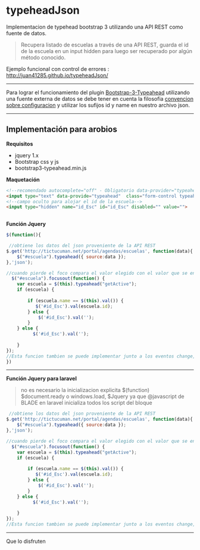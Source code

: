 # typeheadJson
Implementacion de typehead bootstrap 3 utilizando una API REST como fuente de datos. 

> Recupera listado de escuelas a través de una API REST, guarda el id de la escuela en un input hidden para luego ser recuperado por algún método conocido.


Ejemplo funcional con control de errores : http://juan41285.github.io/typeheadJson/

_______________________________________________________________________________________________________
Para lograr el funcionamiento del plugin [Bootstrap-3-Typeahead](https://github.com/bassjobsen/Bootstrap-3-Typeahead) utilizando una fuente externa de datos se debe tener en cuenta la filosofia [convencion sobre configuracion](https://es.wikipedia.org/wiki/Convenci%C3%B3n_sobre_Configuraci%C3%B3n) y utilizar los sufijos id y name en nuestro archivo json.

****
Implementación para arobios
-------

**Requisitos**

    
- jquery 1.x 
- Bootstrap css y js
- bootstrap3-typeahead.min.js
    
**Maquetación**
```html
<!--recomendado autocomplete="off" - Obligatorio data-provider="typeahead" -->
<input type="text" data-provide="typeahead"  class="form-control typeahead" name="escuela" id="escuela" autocomplete="off">
<!--campo oculto para alojar el id de la escuela-->
<input type="hidden" name="id_Esc" id="id_Esc" disabled="" value="">
                            
```
**Función Jquery**
```javascript
$(function(){

 //obtiene los datos del json proveniente de la API REST
$.get('http://tictucuman.net/portal/agendas/escuelas', function(data){
    $("#escuela").typeahead({ source:data });
},'json');

//cuando pierde el foco compara el valor elegido con el valor que se encuentra en el input si son iguales setea el input hidden en caso contrario setea en blanco el input
  $("#escuela").focusout(function() {
    var escuela = $(this).typeahead("getActive");
    if (escuela) {
      
        if (escuela.name == $(this).val()) {
           $('#id_Esc').val(escuela.id);
        } else {
            $('#id_Esc').val('');
        }
    } else {
          $('#id_Esc').val('');
       
    }
});
//Esta funcion tambien se puede implementar junto a los eventos change,onblur, etc
})
```
****

**Función Jquery para laravel**
>no es necesario la inicializacion explicita $(function) $document.ready o windows.load, $Jquery ya que @javascript de BLADE en laravel inicializa todos los script del bloque

```javascript
 //obtiene los datos del json proveniente de la API REST
$.get('http://tictucuman.net/portal/agendas/escuelas', function(data){
    $("#escuela").typeahead({ source:data });
},'json');

//cuando pierde el foco compara el valor elegido con el valor que se encuentra en el input si son iguales setea el input hidden en caso contrario setea en blanco el input
  $("#escuela").focusout(function() {
    var escuela = $(this).typeahead("getActive");
    if (escuela) {
      
        if (escuela.name == $(this).val()) {
           $('#id_Esc').val(escuela.id);
        } else {
            $('#id_Esc').val('');
        }
    } else {
          $('#id_Esc').val('');
       
    }
});
//Esta funcion tambien se puede implementar junto a los eventos change,onblur, click, keypress, keyup, etc

```
****
Que lo disfruten


